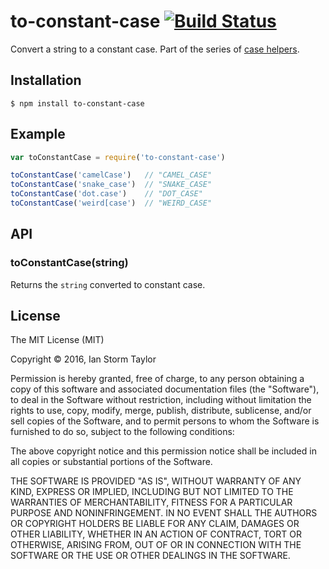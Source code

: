
# to-constant-case [![Build Status](https://travis-ci.org/ianstormtaylor/to-constant-case.svg?branch=master)](https://travis-ci.org/ianstormtaylor/to-constant-case)

Convert a string to a constant case. Part of the series of [case helpers](https://github.com/ianstormtaylor/to-case).


## Installation

```
$ npm install to-constant-case
```


## Example

```js
var toConstantCase = require('to-constant-case')

toConstantCase('camelCase')   // "CAMEL_CASE"
toConstantCase('snake_case')  // "SNAKE_CASE"
toConstantCase('dot.case')    // "DOT_CASE"
toConstantCase('weird[case')  // "WEIRD_CASE"
```


## API

### toConstantCase(string)
  
Returns the `string` converted to constant case.


## License

The MIT License (MIT)

Copyright &copy; 2016, Ian Storm Taylor

Permission is hereby granted, free of charge, to any person obtaining a copy of this software and associated documentation files (the "Software"), to deal in the Software without restriction, including without limitation the rights to use, copy, modify, merge, publish, distribute, sublicense, and/or sell copies of the Software, and to permit persons to whom the Software is furnished to do so, subject to the following conditions:

The above copyright notice and this permission notice shall be included in all copies or substantial portions of the Software.

THE SOFTWARE IS PROVIDED "AS IS", WITHOUT WARRANTY OF ANY KIND, EXPRESS OR IMPLIED, INCLUDING BUT NOT LIMITED TO THE WARRANTIES OF MERCHANTABILITY, FITNESS FOR A PARTICULAR PURPOSE AND NONINFRINGEMENT. IN NO EVENT SHALL THE AUTHORS OR COPYRIGHT HOLDERS BE LIABLE FOR ANY CLAIM, DAMAGES OR OTHER LIABILITY, WHETHER IN AN ACTION OF CONTRACT, TORT OR OTHERWISE, ARISING FROM, OUT OF OR IN CONNECTION WITH THE SOFTWARE OR THE USE OR OTHER DEALINGS IN THE SOFTWARE.
